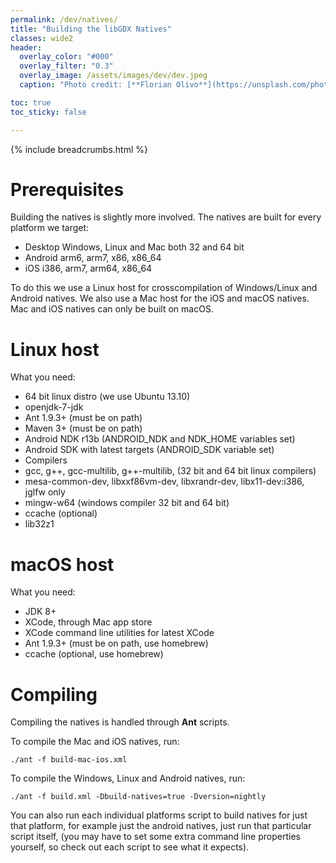 ```yaml
---
permalink: /dev/natives/
title: "Building the libGDX Natives"
classes: wide2
header:
  overlay_color: "#000"
  overlay_filter: "0.3"
  overlay_image: /assets/images/dev/dev.jpeg
  caption: "Photo credit: [**Florian Olivo**](https://unsplash.com/photos/Ek9Znm8lQ1U)"

toc: true
toc_sticky: false

---
```


{% include breadcrumbs.html %}

# Prerequisites
Building the natives is slightly more involved. The natives are built for every platform we target:

- Desktop Windows, Linux and Mac both 32 and 64 bit
- Android arm6, arm7, x86, x86_64
- iOS i386, arm7, arm64, x86_64

To do this we use a Linux host for crosscompilation of Windows/Linux and Android natives. We also use a Mac host for the iOS and macOS natives. Mac and iOS natives can only be built on macOS.

# Linux host
What you need:

- 64 bit linux distro (we use Ubuntu 13.10)
- openjdk-7-jdk
- Ant 1.9.3+ (must be on path)
- Maven 3+ (must be on path)
- Android NDK r13b (ANDROID_NDK and NDK_HOME variables set)
- Android SDK with latest targets (ANDROID_SDK variable set)
- Compilers
- gcc, g++, gcc-multilib, g++-multilib, (32 bit and 64 bit linux compilers)
- mesa-common-dev, libxxf86vm-dev, libxrandr-dev, libx11-dev:i386, jglfw only
- mingw-w64 (windows compiler 32 bit and 64 bit)
- ccache (optional)
- lib32z1

# macOS host
What you need:

- JDK 8+
- XCode, through Mac app store
- XCode command line utilities for latest XCode
- Ant 1.9.3+ (must be on path, use homebrew)
- ccache (optional, use homebrew)

# Compiling
Compiling the natives is handled through **Ant** scripts.

To compile the Mac and iOS natives, run:

```
./ant -f build-mac-ios.xml
```

To compile the Windows, Linux and Android natives, run:

```
./ant -f build.xml -Dbuild-natives=true -Dversion=nightly
```

You can also run each individual platforms script to build natives for just that platform, for example just the android natives, just run that particular script itself, (you may have to set some extra command line properties yourself, so check out each script to see what it expects).
